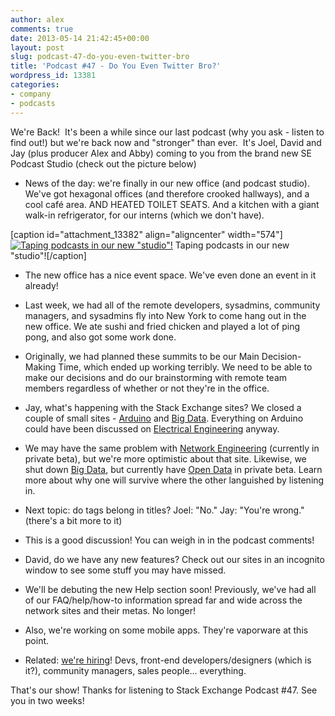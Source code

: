 ```yaml
---
author: alex
comments: true
date: 2013-05-14 21:42:45+00:00
layout: post
slug: podcast-47-do-you-even-twitter-bro
title: 'Podcast #47 - Do You Even Twitter Bro?'
wordpress_id: 13381
categories:
- company
- podcasts
---
```


We're Back!  It's been a while since our last podcast (why you ask - listen to find out!) but we're back now and "stronger" than ever.  It's Joel, David and Jay (plus producer Alex and Abby) coming to you from the brand new SE Podcast Studio (check out the picture below)



	
  * News of the day: we're finally in our new office (and podcast studio). We've got hexagonal offices (and therefore crooked hallways), and a cool café area. AND HEATED TOILET SEATS. And a kitchen with a giant walk-in refrigerator, for our interns (which we don't have).


[caption id="attachment_13382" align="aligncenter" width="574"][![Taping podcasts in our new "studio"!](/blog/images/wordpress/Screen-Shot-2013-05-14-at-4.40.15-PM-1024x577.jpg)](/blog/images/wordpress/Screen-Shot-2013-05-14-at-4.40.15-PM.jpg) Taping podcasts in our new "studio"![/caption]



	
  * The new office has a nice event space. We've even done an event in it already!

	
  * Last week, we had all of the remote developers, sysadmins, community managers, and sysadmins fly into New York to come hang out in the new office. We ate sushi and fried chicken and played a lot of ping pong, and also got some work done.

	
  * Originally, we had planned these summits to be our Main Decision-Making Time, which ended up working terribly. We need to be able to make our decisions and do our brainstorming with remote team members regardless of whether or not they're in the office.

	
  * Jay, what's happening with the Stack Exchange sites? We closed a couple of small sites - [Arduino](http://area51.stackexchange.com/proposals/49538/arduino) and [Big Data](http://area51.stackexchange.com/proposals/40518/big-data). Everything on Arduino could have been discussed on [Electrical Engineering](http://electronics.stackexchange.com/) anyway.

	
  * We may have the same problem with [Network Engineering](http://networkengineering.stackexchange.com/) (currently in private beta), but we're more optimistic about that site. Likewise, we shut down [Big Data](http://bigdata.stackexchange.com), but currently have [Open Data](http://opendata.stackexchange.com/) in private beta. Learn more about why one will survive where the other languished by listening in.

	
  * Next topic: do tags belong in titles? Joel: "No." Jay: "You're wrong." (there's a bit more to it)

	
  * This is a good discussion! You can weigh in in the podcast comments!

	
  * David, do we have any new features? Check out our sites in an incognito window to see some stuff you may have missed.

	
  * We'll be debuting the new Help section soon! Previously, we've had all of our FAQ/help/how-to information spread far and wide across the network sites and their metas. No longer!

	
  * Also, we're working on some mobile apps. They're vaporware at this point.

	
  * Related: [we're hiring](http://stackexchange.com/about/hiring)! Devs, front-end developers/designers (which is it?), community managers, sales people… everything.


That's our show! Thanks for listening to Stack Exchange Podcast #47. See you in two weeks!

